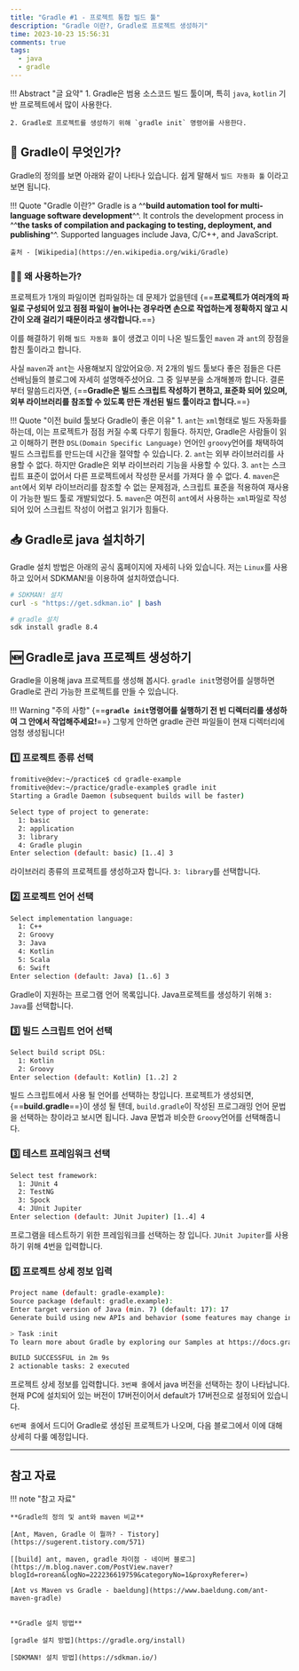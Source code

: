 ```yaml
---
title: "Gradle #1 - 프로젝트 통합 빌드 툴"
description: "Gradle 이란?, Gradle로 프로젝트 생성하기"
time: 2023-10-23 15:56:31
comments: true
tags:
  - java
  - gradle
---
```


!!! Abstract "글 요약"
    1. Gradle은 범용 소스코드 빌드 툴이며, 특히 `java`, `kotlin` 기반 프로젝트에서 많이 사용한다.

    2. Gradle로 프로젝트를 생성하기 위해 `gradle init` 명령어를 사용한다.


## 📙 Gradle이 무엇인가?

Gradle의 정의를 보면 아래와 같이 나타나 있습니다. 쉽게 말해서 `빌드 자동화 툴` 이라고 보면 됩니다.

!!! Quote "Gradle 이란?"
    Gradle is a ^^**build automation tool for multi-language software development**^^. It controls the development process in ^^**the tasks of compilation and packaging to testing, deployment, and publishing**^^. Supported languages include Java, C/C++, and JavaScript. 
    
    출처 - [Wikipedia](https://en.wikipedia.org/wiki/Gradle)

### 🤷‍♂️ 왜 사용하는가?

프로젝트가 1개의 파일이면 컴파일하는 데 문제가 없을텐데 {==**프로젝트가 여러개의 파일로 구성되어 있고 점점 파일이 늘어나는 경우라면 손으로 작업하는게 정확하지 않고 시간이 오래 걸리기 때문이라고 생각합니다.**==}

이를 해결하기 위해 `빌드 자동화 툴`이 생겼고 이미 나온 빌드툴인 `maven` 과 `ant`의 장점을 합친 툴이라고 합니다.

사실 `maven`과 `ant`는 사용해보지 않았어요😢. 저 2개의 빌드 툴보다 좋은 점들은 다른 선배님들의 블로그에 자세히 설명해주셨어요. 그 중 일부분을 소개해볼까 합니다. 결론 부터 말씀드리자면, {==**Gradle은 빌드 스크립트 작성하기 편하고, 표준화 되어 있으며, 외부 라이브러리를 참조할 수 있도록 만든 개선된 빌드 툴이라고 합니다.**==}

!!! Quote "이전 build 툴보다 Gradle이 좋은 이유"
    1. `ant`는 `xml`형태로 빌드 자동화를 하는데, 이는 프로젝트가 점점 커질 수록 다루기 힘들다. 하지만, Gradle은 사람들이 읽고 이해하기 편한 `DSL(Domain Specific Language)` 언어인 `groovy`언어를 채택하여 빌드 스크립트를 만드는데 시간을 절약할 수 있습니다.
    2. `ant`는 외부 라이브러리를 사용할 수 없다. 하지만 Gradle은 외부 라이브러리 기능을 사용할 수 있다.
    3. `ant`는 스크립트 표준이 없어서 다른 프로젝트에서 작성한 문서를 가져다 쓸 수 없다.
    4. `maven`은 `ant`에서 외부 라이브러리를 참조할 수 없는 문제점과, 스크립트 표준을 적용하여 재사용이 가능한 빌드 툴로 개발되었다.
    5. `maven`은 여전히 `ant`에서 사용하는 `xml`파일로 작성되어 있어 스크립트 작성이 어렵고 읽기가 힘들다.



## 📥 Gradle로 java 설치하기

Gradle 설치 방법은 아래의 공식 홈페이지에 자세히 나와 있습니다. 저는 `Linux`를 사용하고 있어서  SDKMAN!을 이용하여 설치하였습니다.

``` bash title="gradle 설치"
# SDKMAN! 설치
curl -s "https://get.sdkman.io" | bash  

# gradle 설치
sdk install gradle 8.4
```

## 🆕 Gradle로 java 프로젝트 생성하기

Gradle을 이용해 java 프로젝트를 생성해 봅시다. `gradle init`명령어를 실행하면 Gradle로 관리 가능한 프로젝트를 만들 수 있습니다. 

!!! Warning "주의 사항"
    {==**`gradle init`명령어를 실행하기 전 빈 디렉터리를 생성하여 그 안에서 작업해주세요!**==} 그렇게 안하면 gradle 관련 파일들이 현재 디렉터리에 엄청 생성됩니다!

### 1️⃣ 프로젝트 종류 선택

``` bash title="프로젝트 종류"
fromitive@dev:~/practice$ cd gradle-example
fromitive@dev:~/practice/gradle-example$ gradle init
Starting a Gradle Daemon (subsequent builds will be faster)

Select type of project to generate:
  1: basic
  2: application
  3: library
  4: Gradle plugin
Enter selection (default: basic) [1..4] 3
```

라이브러리 종류의 프로젝트를 생성하고자 합니다. `3: library`를 선택합니다.

### 2️⃣ 프로젝트 언어 선택

``` bash title="프로젝트 언어 선택"
Select implementation language:
  1: C++
  2: Groovy
  3: Java
  4: Kotlin
  5: Scala
  6: Swift
Enter selection (default: Java) [1..6] 3
```

Gradle이 지원하는 프로그램 언어 목록입니다. Java프로젝트를 생성하기 위해 `3: Java`를 선택합니다.

### 3️⃣ 빌드 스크립트 언어 선택

``` bash title="빌드 스크립트 언어 선택"
Select build script DSL:
  1: Kotlin
  2: Groovy
Enter selection (default: Kotlin) [1..2] 2
```

빌드 스크립트에서 사용 될 언어를 선택하는 창입니다. 프로젝트가 생성되면, {==**build.gradle**==}이 생성 될 텐데, `build.gradle`이 작성된 프로그래밍 언어 문법을 선택하는 창이라고 보시면 됩니다. Java 문법과 비슷한 `Groovy`언어를 선택해줍니다. 

### 3️⃣ 테스트 프레임워크 선택 

``` bash title="테스트 프레임워크 선택"
Select test framework:
  1: JUnit 4
  2: TestNG
  3: Spock
  4: JUnit Jupiter
Enter selection (default: JUnit Jupiter) [1..4] 4
```

프로그램을 테스트하기 위한 프레임워크를 선택하는 창 입니다. `JUnit Jupiter`를 사용하기 위해 4번을 입력합니다.

### 5️⃣ 프로젝트 상세 정보 입력

```bash title="프로젝트 상세 정보" hl_lines="3 6" 
Project name (default: gradle-example): 
Source package (default: gradle.example): 
Enter target version of Java (min. 7) (default: 17): 17
Generate build using new APIs and behavior (some features may change in the next minor release)? (default: no) [yes, no] 

> Task :init
To learn more about Gradle by exploring our Samples at https://docs.gradle.org/8.4/samples/sample_building_java_libraries.html

BUILD SUCCESSFUL in 2m 9s
2 actionable tasks: 2 executed
```

프로젝트 상세 정보를 입력합니다. `3번째 줄`에서 java 버전을 선택하는 창이 나타납니다. 현재 PC에 설치되어 있는 버전이 17버전이어서 default가 17버전으로 설정되어 있습니다.


`6번째 줄`에서 드디어 Gradle로 생성된 프로젝트가 나오며, 다음 블로그에서 이에 대해 상세히 다룰 예정입니다.

---

## 참고 자료

!!! note "참고 자료"

    **Gradle의 정의 및 ant와 maven 비교**

    [Ant, Maven, Gradle 이 뭘까? - Tistory](https://sugerent.tistory.com/571)

    [[build] ant, maven, gradle 차이점 - 네이버 블로그](https://m.blog.naver.com/PostView.naver?blogId=rorean&logNo=222236619759&categoryNo=1&proxyReferer=)

    [Ant vs Maven vs Gradle - baeldung](https://www.baeldung.com/ant-maven-gradle)


    **Gradle 설치 방법**

    [gradle 설치 방법](https://gradle.org/install)

    [SDKMAN! 설치 방법](https://sdkman.io/)









